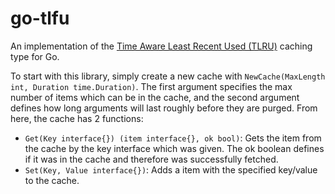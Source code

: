# go-tlfu
An implementation of the [Time Aware Least Recent Used (TLRU)](https://arxiv.org/pdf/1801.00390.pdf) caching type for Go.

To start with this library, simply create a new cache with `NewCache(MaxLength int, Duration time.Duration)`. The first argument specifies the max number of items which can be in the cache, and the second argument defines how long arguments will last roughly before they are purged. From here, the cache has 2 functions:
- `Get(Key interface{}) (item interface{}, ok bool)`: Gets the item from the cache by the key interface which was given. The ok boolean defines if it was in the cache and therefore was successfully fetched.
- `Set(Key, Value interface{})`: Adds a item with the specified key/value to the cache.
